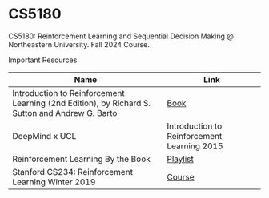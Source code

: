 # CS5180
CS5180: Reinforcement Learning and Sequential Decision Making @ Northeastern University. Fall 2024 Course.

Important Resources

| Name    | Link |
| -------- | ------- |
| Introduction to Reinforcement Learning (2nd Edition), by Richard S. Sutton and Andrew G. Barto | [Book](http://incompleteideas.net/book/RLbook2020.pdf) |
| DeepMind x UCL | Introduction to Reinforcement Learning 2015 | [Course](https://youtube.com/playlist?list=PLqYmG7hTraZDM-OYHWgPebj2MfCFzFObQ&si=axvGuc4REsqvJUXe) |
| Reinforcement Learning By the Book | [Playlist](https://youtube.com/playlist?list=PLzvYlJMoZ02Dxtwe-MmH4nOB5jYlMGBjr&si=4z2xQ_LiZnHISII9) |
| Stanford CS234: Reinforcement Learning Winter 2019 | [Course](https://youtube.com/playlist?list=PLoROMvodv4rOSOPzutgyCTapiGlY2Nd8u&si=0lSKoZJI4Erp7h9_) |

